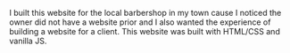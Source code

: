 I built this website for the local barbershop in my town cause I noticed the owner did not have a website prior and I also wanted the experience of building a website for a client. This website was built with HTML/CSS and vanilla JS. 
